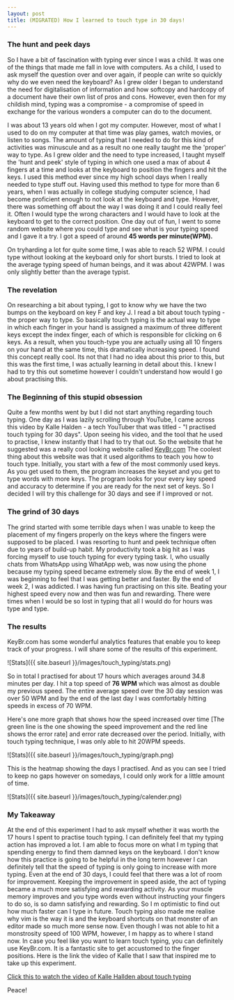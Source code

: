 ```yaml
---
layout: post
title: (MIGRATED) How I learned to touch type in 30 days!
---
```



### The hunt and peek days

So I have a bit of fascination with typing ever since I was a child. It was one of the things that made me fall in love with computers. As a child, I used to ask myself the question over and over again, if people can write so quickly why do we even need the keyboard? As I grew older I began to understand the need for digitalisation of information and how softcopy and hardcopy of a document have their own list of pros and cons. However, even then for my childish mind, typing was a compromise - a compromise of speed in exchange for the various wonders a computer can do to the document.

I was about 13 years old when I got my computer. However, most of what I used to do on my computer at that time was play games, watch movies, or listen to songs. The amount of typing that I needed to do for this kind of activities was minuscule and as a result no one really taught me the 'proper' way to type. As I grew older and the need to type increased, I taught myself the 'hunt and peek' style of typing in which one used a max of about 4 fingers at a time and looks at the keyboard to position the fingers and hit the keys. I used this method ever since my high school days when I really needed to type stuff out. Having used this method to type for more than 6 years, when I was actually in college studying computer science, I had become proficient enough to not look at the keyboard and type. However, there was something off about the way I was doing it and I could really feel it. Often I would type the wrong characters and I would have to look at the keyboard to get to the correct position. One day out of fun, I went to some random website where you could type and see what is your typing speed and I gave it a try. I got a speed of around **45 words per minute(WPM).**

On tryharding a lot for quite some time, I was able to reach 52 WPM. I could type without looking at the keyboard only for short bursts. I tried to look at the average typing speed of human beings, and it was about 42WPM. I was only slightly better than the average typist.

### The revelation


On researching a bit about typing, I got to know why we have the two bumps on the keyboard on key F and key J. I read a bit about touch typing - the proper way to type. So basically touch typing is the actual way to type in which each finger in your hand is assigned a maximum of three different keys except the index finger, each of which is responsible for clicking on 6 keys. As a result, when you touch-type you are actually using all 10 fingers on your hand at the same time, this dramatically increasing speed. I found this concept really cool. Its not that I had no idea about this prior to this, but this was the first time, I was actually learning in detail about this. I knew I had to try this out sometime however I couldn't understand how would I go about practising this.

### The Beginning of this stupid obsession

Quite a few months went by but I did not start anything regarding touch typing. One day as I was lazily scrolling through YouTube, I came across this video by Kalle Halden - a tech YouTuber that was titled - "I practised touch typing for 30 days". Upon seeing his video, and the tool that he used to practise, I knew instantly that I had to try that out. So the website that he suggested was a really cool looking website called [KeyBr.com](https://www.keybr.com) The coolest thing about this website was that it used algorithms to teach you how to touch type. Initially, you start with a few of the most commonly used keys. As you get used to them, the program increases the keyset and you get to type words with more keys. The program looks for your every key speed and accuracy to determine if you are ready for the next set of keys. So I decided I will try this challenge for 30 days and see if I improved or not.

### The grind of 30 days

The grind started with some terrible days when I was unable to keep the placement of my fingers properly on the keys where the fingers were supposed to be placed. I was resorting to hunt and peek technique often due to years of build-up habit. My productivity took a big hit as I was forcing myself to use touch typing for every typing task. I, who usually chats from WhatsApp using WhatApp web, was now using the phone because my typing speed became extremely slow. By the end of week 1, I was beginning to feel that I was getting better and faster. By the end of week 2, I was addicted. I was having fun practising on this site. Beating your highest speed every now and then was fun and rewarding. There were times when I would be so lost in typing that all I would do for hours was type and type.

### The results

KeyBr.com has some wonderful analytics features that enable you to keep track of your progress. I will share some of the results of this experiment.

![Stats]({{ site.baseurl }}/images/touch_typing/stats.png)

So in total I practised for about 17 hours which averages around 34.8 minutes per day. I hit a top speed of **76 WPM**
which was almost as double my previous speed. The entire average speed over the 30 day session was over 50 WPM and by the end of the last day I was comfortably hitting speeds in excess of 70 WPM.

Here's one more graph that shows how the speed increased over time [The green line is the one showing the speed improvement and the red line shows the error rate] and error rate decreased over the period. Initially, with touch typing technique, I was only able to hit 20WPM speeds.

![Stats]({{ site.baseurl }}/images/touch_typing/graph.png)

This is the heatmap showing the days I practised. And as you can see I tried to keep no gaps however on somedays, I could only work for a little amount of time.

![Stats]({{ site.baseurl }}/images/touch_typing/calender.png)

### My Takeaway

At the end of this experiment I had to ask myself whether it was worth the 17 hours I spent to practise touch typing. I can definitely feel that my typing action has improved a lot. I am able to focus more on what I m typing that spending energy to find them damned keys on the keyboard. I don't know how this practice is going to be helpful in the long term however I can definitely tell that the speed of typing is only going to increase with more typing. Even at the end of 30 days, I could feel that there was a lot of room for improvement. Keeping the improvement in speed aside, the act of typing became a much more satisfying and rewarding activity. As your muscle memory improves and you type words even without instructing your fingers to do so, is so damn satisfying and rewarding. So I m optimistic to find out how much faster can I type in future. Touch typing also made me realise why vim is the way it is and the keyboard shortcuts on that monster of an editor made so much more sense now. Even though I was not able to hit a monstrosity speed of 100 WPM, however, I m happy as to where I stand now.
In case you feel like you want to learn touch typing, you can definitely use KeyBr.com. It is a fantastic site to get accustomed to the finger positions. Here is the link the video of Kalle that I saw that inspired me to take up this experiment.

[Click this to watch the video of Kalle Hallden about touch typing](https://www.youtube.com/watch?v=U8Qc_dzQTJ4)


Peace!